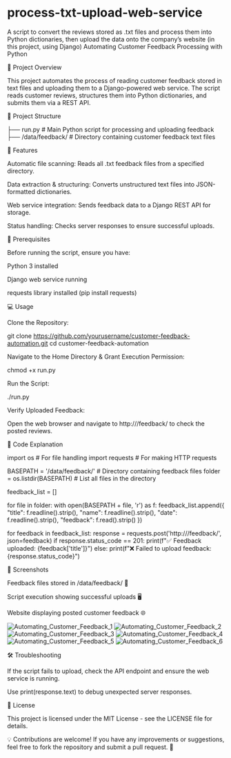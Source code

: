 # process-txt-upload-web-service
A script to convert the reviews stored as .txt files and process them into Python dictionaries, then upload the data onto the company’s website (in this project, using Django)
Automating Customer Feedback Processing with Python

📌 Project Overview

This project automates the process of reading customer feedback stored in text files and uploading them to a Django-powered web service. The script reads customer reviews, structures them into Python dictionaries, and submits them via a REST API.

📂 Project Structure

├── run.py  # Main Python script for processing and uploading feedback
├── /data/feedback/  # Directory containing customer feedback text files

🚀 Features

Automatic file scanning: Reads all .txt feedback files from a specified directory.

Data extraction & structuring: Converts unstructured text files into JSON-formatted dictionaries.

Web service integration: Sends feedback data to a Django REST API for storage.

Status handling: Checks server responses to ensure successful uploads.

🔧 Prerequisites

Before running the script, ensure you have:

Python 3 installed

Django web service running

requests library installed (pip install requests)

💻 Usage

Clone the Repository:

git clone https://github.com/yourusername/customer-feedback-automation.git
cd customer-feedback-automation

Navigate to the Home Directory & Grant Execution Permission:

chmod +x run.py

Run the Script:

./run.py

Verify Uploaded Feedback:

Open the web browser and navigate to http://<corpweb-external-IP>/feedback/ to check the posted reviews.

📜 Code Explanation

import os  # For file handling
import requests  # For making HTTP requests

BASEPATH = '/data/feedback/'  # Directory containing feedback files
folder = os.listdir(BASEPATH)  # List all files in the directory

feedback_list = []

for file in folder:
    with open(BASEPATH + file, 'r') as f:
        feedback_list.append({
            "title": f.readline().strip(),
            "name": f.readline().strip(),
            "date": f.readline().strip(),
            "feedback": f.read().strip()
        })

for feedback in feedback_list:
    response = requests.post('http://<corpweb-external-IP>/feedback/', json=feedback)
    if response.status_code == 201:
        print(f"✅ Feedback uploaded: {feedback['title']}")
    else:
        print(f"❌ Failed to upload feedback: {response.status_code}")

📸 Screenshots

Feedback files stored in /data/feedback/ 📂

Script execution showing successful uploads 🖥️

Website displaying posted customer feedback 🌐

![Automating_Customer_Feedback_1](https://github.com/user-attachments/assets/4ce4e88b-b251-4298-ae4a-865146037df1)
![Automating_Customer_Feedback_2](https://github.com/user-attachments/assets/c178b86f-edc3-453f-abea-5cc02dd275c5)
![Automating_Customer_Feedback_3](https://github.com/user-attachments/assets/03cdb8e3-2832-4c48-930b-af07e447f2c6)
![Automating_Customer_Feedback_4](https://github.com/user-attachments/assets/eaa3cb16-c52f-4504-807d-3a7fb304ea38)
![Automating_Customer_Feedback_5](https://github.com/user-attachments/assets/45bc7bb2-e67a-4cc1-a9a1-fd40f37ecdd5)
![Automating_Customer_Feedback_6](https://github.com/user-attachments/assets/06acd4f4-37be-499a-911a-a5480a795e2a)



🛠️ Troubleshooting

If the script fails to upload, check the API endpoint and ensure the web service is running.

Use print(response.text) to debug unexpected server responses.

📜 License

This project is licensed under the MIT License - see the LICENSE file for details.

💡 Contributions are welcome! If you have any improvements or suggestions, feel free to fork the repository and submit a pull request. 🚀

